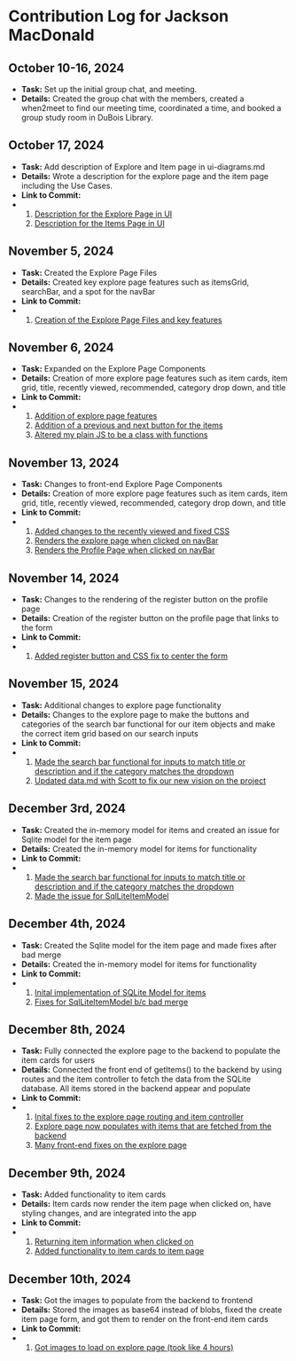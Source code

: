 # Contribution Log for Jackson MacDonald

## October 10-16, 2024

- **Task:** Set up the initial group chat, and meeting.
- **Details:** Created the group chat with the members, created a when2meet to find our meeting time, coordinated a time, and booked a group study room in DuBois Library.

## October 17, 2024

- **Task:** Add description of Explore and Item page in ui-diagrams.md
- **Details:** Wrote a description for the explore page and the item page including the Use Cases.
- **Link to Commit:**
-  1. [Description for the Explore Page in UI](https://github.com/ankitgoyal0106/326-Group-Project/commit/819ac099a632852eb95f1b2c472553a15c7acee8)
   2. [Description for the Items Page in UI](https://github.com/ankitgoyal0106/326-Group-Project/commit/27e8d1b42283626c8f955a1dcb67b41f8ddc2072)
 
## November 5, 2024

- **Task:** Created the Explore Page Files
- **Details:** Created key explore page features such as itemsGrid, searchBar, and a spot for the navBar
- **Link to Commit:**
-  1. [Creation of the Explore Page Files and key features ](https://github.com/ankitgoyal0106/Swap-Shop/commit/ac4a778e5356dc5a5a0c7931ce05fe8cf1e9abeb)

 ## November 6, 2024

- **Task:** Expanded on the Explore Page Components
- **Details:** Creation of more explore page features such as item cards, item grid, title, recently viewed, recommended, category drop down, and title
- **Link to Commit:**
-  1. [Addition of explore page features](https://github.com/ankitgoyal0106/Swap-Shop/commit/bfe6660be1b842fed7ea8ae7f64f4d72ec53632a)
   2. [Addition of a previous and next button for the items ](https://github.com/ankitgoyal0106/Swap-Shop/commit/5eb277a6a8d24d98b46c36672380bef5108d5151)
   3. [Altered my plain JS to be a class with functions](https://github.com/ankitgoyal0106/Swap-Shop/commit/9de56d87ccc63029eadd3c30873cd02688ad0d6e)
 
## November 13, 2024

- **Task:** Changes to front-end Explore Page Components
- **Details:** Creation of more explore page features such as item cards, item grid, title, recently viewed, recommended, category drop down, and title
- **Link to Commit:**
-  1. [Added changes to the recently viewed and fixed CSS ](https://github.com/ankitgoyal0106/Swap-Shop/commit/2269410803be76f6a1629d21b027a13f507d9a2d)
   2. [Renders the explore page when clicked on navBar](https://github.com/ankitgoyal0106/Swap-Shop/commit/43b17258579a32e0c2b2755bd7ea306227532398)
   3. [Renders the Profile Page when clicked on navBar](https://github.com/ankitgoyal0106/Swap-Shop/commit/5fd87e4ac352c90507f7a156e2230b80f12923dc)

 
## November 14, 2024

- **Task:** Changes to the rendering of the register button on the profile page
- **Details:** Creation of the register button on the profile page that links to the form
- **Link to Commit:**
-  1. [Added register button and CSS fix to center the form](https://github.com/ankitgoyal0106/Swap-Shop/commit/46dc68125b2362c4808dd5b873166ca178dbef6b)
 
## November 15, 2024

- **Task:** Additional changes to explore page functionality 
- **Details:** Changes to the explore page to make the buttons and categories of the search bar functional for our item objects and make the correct item grid based on our search inputs
- **Link to Commit:**
-  1. [Made the search bar functional for inputs to match title or description and if the category matches the dropdown](https://github.com/ankitgoyal0106/Swap-Shop/commit/831678c7fea11d8e5417c593afe8c24dd312dac3)
   2.  [Updated data.md with Scott to fix our new vision on the project](https://github.com/ankitgoyal0106/Swap-Shop/commit/e1e1d2d61e46f637e433bf0f493369efb91289c1)
 
## December 3rd, 2024

- **Task:** Created the in-memory model for items and created an issue for Sqlite model for the item page
- **Details:** Created the in-memory model for items for functionality
- **Link to Commit:**
-  1. [Made the search bar functional for inputs to match title or description and if the category matches the dropdown](https://github.com/ankitgoyal0106/Swap-Shop/commit/2a887d3f2a6c044d514918f8f2dab5d2ed961516)
   2.  [Made the issue for SqlLiteItemModel](https://github.com/ankitgoyal0106/Swap-Shop/commit/829691d0a9c4561ac43a9dab5997a3ab1496cbe3)
 

## December 4th, 2024

- **Task:** Created the Sqlite model for the item page and made fixes after bad merge
- **Details:** Created the in-memory model for items for functionality
- **Link to Commit:**
-  1. [Inital implementation of SQLite Model for items](https://github.com/ankitgoyal0106/Swap-Shop/commit/21204731be49b454ac98712aba66fa11880bd8b5)
   2.  [Fixes for SqlLiteItemModel b/c bad merge](https://github.com/ankitgoyal0106/Swap-Shop/commit/f206302267d299f3123025ffaa5b292b9c46dc2e)
 
## December 8th, 2024

- **Task:** Fully connected the explore page to the backend to populate the item cards for users
- **Details:** Connected the front end of getItems() to the backend by using routes and the item controller to fetch the data from the SQLite database. All items stored in the backend appear and populate 
- **Link to Commit:**
-  1. [Inital fixes to the explore page routing and item controller](https://github.com/ankitgoyal0106/Swap-Shop/commit/6cd3017851deb5c39578004b960bd09754e75615#diff5386d772959d040cad1c2c20e8980e2c42624355c2cf5ade90c137203d6c2716)
   2.  [Explore page now populates with items that are fetched from the backend](https://github.com/ankitgoyal0106/Swap-Shop/commit/c7d0dc7503d4f9a9806ff0050cb6a90f60774b96)
   3.   [Many front-end fixes on the explore page](https://github.com/ankitgoyal0106/Swap-Shop/commit/eb32ef214e8f24ab965b103d61c9226861ded27a)
 
## December 9th, 2024

- **Task:** Added functionality to item cards
- **Details:** Item cards  now render the item page when clicked on, have styling changes, and are integrated into the app
- **Link to Commit:**
-  1. [Returning item information when clicked on](https://github.com/ankitgoyal0106/Swap-Shop/commit/0cfe069a7f1ccbc4a05fd13a2d6c3f1e414a9b86#diff-c9aa057753ae84cce7dd488f61b53a77d76d98d9be2d41a9a5476dd71a12e733)
   2.  [Added functionality to item cards to item page](https://github.com/ankitgoyal0106/Swap-Shop/commit/291805f3099de3e26333dab1e5d2e9a16cff398c)
 
## December 10th, 2024

- **Task:** Got the images to populate from the backend to frontend
- **Details:** Stored the images as base64 instead of blobs, fixed the create item page form, and got them to render on the front-end item cards
- **Link to Commit:**
-  1. [Got images to load on explore page (took like 4 hours) ](https://github.com/ankitgoyal0106/Swap-Shop/commit/6867a31fc97e4b9a42306548dd0542ec5bc66af7)
   
